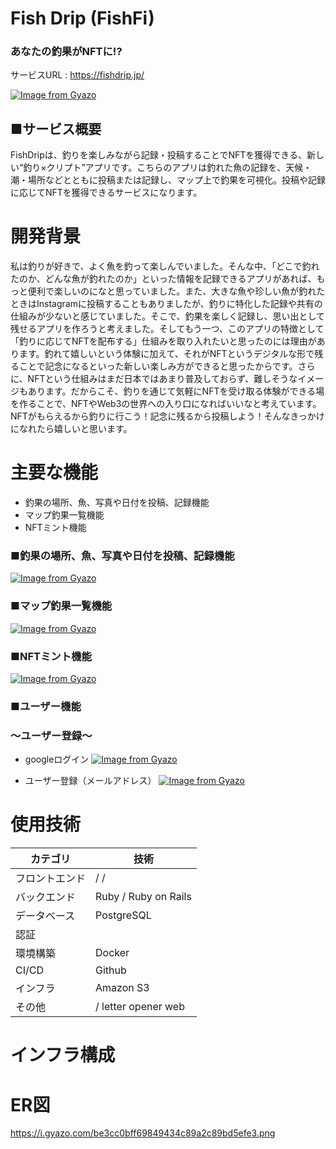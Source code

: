 # Fish Drip   (FishFi)
### あなたの釣果がNFTに!?

サービスURL : https://fishdrip.jp/

[![Image from Gyazo](https://i.gyazo.com/67d41ff3e81d32ef0aa90bb5c3c879bd.png)](https://gyazo.com/67d41ff3e81d32ef0aa90bb5c3c879bd)

## ■サービス概要
FishDripは、釣りを楽しみながら記録・投稿することでNFTを獲得できる、新しい“釣り×クリプト”アプリです。こちらのアプリは釣れた魚の記録を、天候・潮・場所などとともに投稿または記録し、マップ上で釣果を可視化。投稿や記録に応じてNFTを獲得できるサービスになります。


# 開発背景
私は釣りが好きで、よく魚を釣って楽しんでいました。そんな中、「どこで釣れたのか、どんな魚が釣れたのか」といった情報を記録できるアプリがあれば、もっと便利で楽しいのになと思っていました。また、大きな魚や珍しい魚が釣れたときはInstagramに投稿することもありましたが、釣りに特化した記録や共有の仕組みが少ないと感じていました。そこで、釣果を楽しく記録し、思い出として残せるアプリを作ろうと考えました。そしてもう一つ、このアプリの特徴として「釣りに応じてNFTを配布する」仕組みを取り入れたいと思ったのには理由があります。釣れて嬉しいという体験に加えて、それがNFTというデジタルな形で残ることで記念になるといった新しい楽しみ方ができると思ったからです。さらに、NFTという仕組みはまだ日本ではあまり普及しておらず、難しそうなイメージもあります。だからこそ、釣りを通じて気軽にNFTを受け取る体験ができる場を作ることで、NFTやWeb3の世界への入り口になればいいなと考えています。NFTがもらえるから釣りに行こう！記念に残るから投稿しよう！そんなきっかけになれたら嬉しいと思います。

# 主要な機能
- 釣果の場所、魚、写真や日付を投稿、記録機能
- マップ釣果一覧機能
- NFTミント機能

### ■釣果の場所、魚、写真や日付を投稿、記録機能
[![Image from Gyazo](https://i.gyazo.com/a0fde68fa4b7d8ee5b15eae723f31ebc.gif)](https://gyazo.com/a0fde68fa4b7d8ee5b15eae723f31ebc)

### ■マップ釣果一覧機能
[![Image from Gyazo](https://i.gyazo.com/f6ec879f142c1bfe111dc1f1fdd72103.gif)](https://gyazo.com/f6ec879f142c1bfe111dc1f1fdd72103)

### ■NFTミント機能
[![Image from Gyazo](https://i.gyazo.com/6551807486a3c611583740f26b33b7c4.gif)](https://gyazo.com/6551807486a3c611583740f26b33b7c4)

### ■ユーザー機能
### 〜ユーザー登録〜
- googleログイン
[![Image from Gyazo](https://i.gyazo.com/eca0ef78fa88e37769fb021bc355c0ff.gif)](https://gyazo.com/eca0ef78fa88e37769fb021bc355c0ff)

- ユーザー登録（メールアドレス）
[![Image from Gyazo](https://i.gyazo.com/9f217960fd09499953b487777837099f.gif)](https://gyazo.com/9f217960fd09499953b487777837099f)

# 使用技術
| カテゴリ | 技術 |
| --- | --- |
| フロントエンド |  /  /  |
| バックエンド | Ruby  / Ruby on Rails  |
| データベース | PostgreSQL  |
| 認証 |  |
| 環境構築 | Docker |
| CI/CD | Github |
| インフラ | Amazon S3 |
| その他 | / letter opener web |

# インフラ構成

# ER図
https://i.gyazo.com/be3cc0bff69849434c89a2c89bd5efe3.png